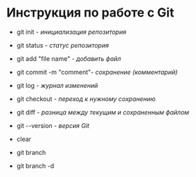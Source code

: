 # Инструкция по работе с Git

* git init - *инициализация репозитория*

* git status - *статус репозитория*

* git add "file name" - *добавить файл*

* git commit -m "comment"- *сохранение (комментарий)*

* git log - *журнал изменений*

* git checkout - *переход к нужному сохранению*

* git diff - *разница между текущим и сохраненным файлом*

* git --version - *версия Git*

* clear 

* git branch

* git branch -d